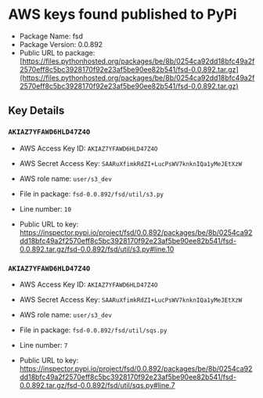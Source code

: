 # AWS keys found published to PyPi

* Package Name: fsd
* Package Version: 0.0.892
* Public URL to package: [https://files.pythonhosted.org/packages/be/8b/0254ca92dd18bfc49a2f2570eff8c5bc3928170f92e23af5be90ee82b541/fsd-0.0.892.tar.gz](https://files.pythonhosted.org/packages/be/8b/0254ca92dd18bfc49a2f2570eff8c5bc3928170f92e23af5be90ee82b541/fsd-0.0.892.tar.gz)

## Key Details

### `AKIAZ7YFAWD6HLD47Z4O`

* AWS Access Key ID: `AKIAZ7YFAWD6HLD47Z4O`
* AWS Secret Access Key: `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` 
* AWS role name: `user/s3_dev`
* File in package: `fsd-0.0.892/fsd/util/s3.py`
* Line number: `10`

* Public URL to key: https://inspector.pypi.io/project/fsd/0.0.892/packages/be/8b/0254ca92dd18bfc49a2f2570eff8c5bc3928170f92e23af5be90ee82b541/fsd-0.0.892.tar.gz/fsd-0.0.892/fsd/util/s3.py#line.10



### `AKIAZ7YFAWD6HLD47Z4O`

* AWS Access Key ID: `AKIAZ7YFAWD6HLD47Z4O`
* AWS Secret Access Key: `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` 
* AWS role name: `user/s3_dev`
* File in package: `fsd-0.0.892/fsd/util/sqs.py`
* Line number: `7`

* Public URL to key: https://inspector.pypi.io/project/fsd/0.0.892/packages/be/8b/0254ca92dd18bfc49a2f2570eff8c5bc3928170f92e23af5be90ee82b541/fsd-0.0.892.tar.gz/fsd-0.0.892/fsd/util/sqs.py#line.7


